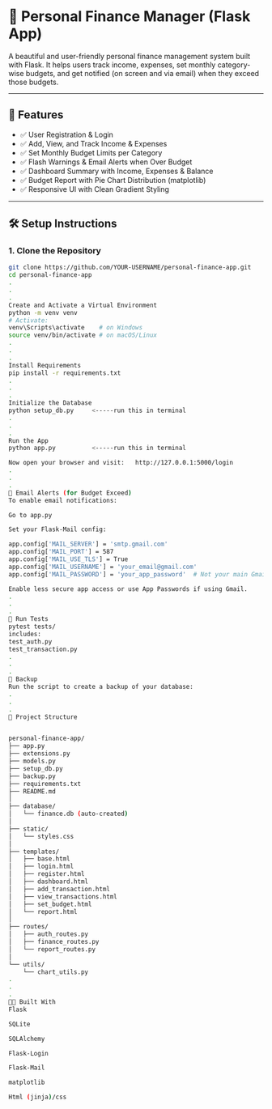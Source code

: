 # 💸 Personal Finance Manager (Flask App)

A beautiful and user-friendly personal finance management system built with Flask. It helps users track income, expenses, set monthly category-wise budgets, and get notified (on screen and via email) when they exceed those budgets.

---

## 📂 Features

- ✅ User Registration & Login
- ✅ Add, View, and Track Income & Expenses
- ✅ Set Monthly Budget Limits per Category
- ✅ Flash Warnings & Email Alerts when Over Budget
- ✅ Dashboard Summary with Income, Expenses & Balance
- ✅ Budget Report with Pie Chart Distribution (matplotlib)
- ✅ Responsive UI with Clean Gradient Styling

---

## 🛠️ Setup Instructions

### 1. Clone the Repository

```bash
git clone https://github.com/YOUR-USERNAME/personal-finance-app.git
cd personal-finance-app
.
.
.
Create and Activate a Virtual Environment 
python -m venv venv
# Activate:
venv\Scripts\activate    # on Windows
source venv/bin/activate # on macOS/Linux
.
.
.
Install Requirements
pip install -r requirements.txt
.
.
.
Initialize the Database
python setup_db.py     <-----run this in terminal
.
.
.
Run the App
python app.py          <-----run this in terminal

Now open your browser and visit:   http://127.0.0.1:5000/login
.
.
.
📧 Email Alerts (for Budget Exceed)
To enable email notifications:

Go to app.py

Set your Flask-Mail config:

app.config['MAIL_SERVER'] = 'smtp.gmail.com'
app.config['MAIL_PORT'] = 587
app.config['MAIL_USE_TLS'] = True
app.config['MAIL_USERNAME'] = 'your_email@gmail.com'
app.config['MAIL_PASSWORD'] = 'your_app_password'  # Not your main Gmail password

Enable less secure app access or use App Passwords if using Gmail.
.
.
.
🧪 Run Tests
pytest tests/
includes:
test_auth.py
test_transaction.py
.
.
.
🔄 Backup
Run the script to create a backup of your database:
.
.
.
📁 Project Structure


personal-finance-app/
├── app.py
├── extensions.py
├── models.py
├── setup_db.py
├── backup.py
├── requirements.txt
├── README.md
│
├── database/
│   └── finance.db (auto-created)
│
├── static/
│   └── styles.css
│
├── templates/
│   ├── base.html
│   ├── login.html
│   ├── register.html
│   ├── dashboard.html
│   ├── add_transaction.html
│   ├── view_transactions.html
│   ├── set_budget.html
│   └── report.html
│
├── routes/
│   ├── auth_routes.py
│   ├── finance_routes.py
│   └── report_routes.py
│
└── utils/
    └── chart_utils.py
.
.
.
👨‍💻 Built With
Flask

SQLite

SQLAlchemy

Flask-Login

Flask-Mail

matplotlib

Html (jinja)/css